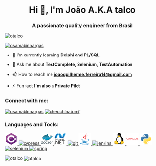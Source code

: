<h1 align="center">Hi 👋, I'm João A.K.A talco</h1>
<h3 align="center">A passionate quality engineer from Brasil</h3>

<p align="left"> <img src="https://komarev.com/ghpvc/?username=otalco&label=Profile%20views&color=0e75b6&style=flat" alt="otalco" /> </p>

<p align="left"> <a href="https://twitter.com/osamabinnargas" target="blank"><img src="https://img.shields.io/twitter/follow/osamabinnargas?logo=twitter&style=for-the-badge" alt="osamabinnargas" /></a> </p>

- 🌱 I’m currently learning **Delphi and PL/SQL**

- 💬 Ask me about **TestComplete, Selenium, TestAutomation**

- 📫 How to reach me **joaoguilherme.ferreira14@gmail.com**

- ⚡ Fun fact **I'm also a Private Pilot**

<h3 align="left">Connect with me:</h3>
<p align="left">
<a href="https://twitter.com/osamabinnargas" target="blank"><img align="center" src="https://raw.githubusercontent.com/rahuldkjain/github-profile-readme-generator/master/src/images/icons/Social/twitter.svg" alt="osamabinnargas" height="30" width="40" /></a>
<a href="https://linkedin.com/in/checchinatomf" target="blank"><img align="center" src="https://raw.githubusercontent.com/rahuldkjain/github-profile-readme-generator/master/src/images/icons/Social/linked-in-alt.svg" alt="checchinatomf" height="30" width="40" /></a>
</p>

<h3 align="left">Languages and Tools:</h3>
<p align="left"> <a href="https://www.w3schools.com/cs/" target="_blank" rel="noreferrer"> <img src="https://raw.githubusercontent.com/devicons/devicon/master/icons/csharp/csharp-original.svg" alt="csharp" width="40" height="40"/> </a> <a href="https://www.cypress.io" target="_blank" rel="noreferrer"> <img src="https://raw.githubusercontent.com/simple-icons/simple-icons/6e46ec1fc23b60c8fd0d2f2ff46db82e16dbd75f/icons/cypress.svg" alt="cypress" width="40" height="40"/> </a> <a href="https://www.docker.com/" target="_blank" rel="noreferrer"> <img src="https://raw.githubusercontent.com/devicons/devicon/master/icons/docker/docker-original-wordmark.svg" alt="docker" width="40" height="40"/> </a> <a href="https://dotnet.microsoft.com/" target="_blank" rel="noreferrer"> <img src="https://raw.githubusercontent.com/devicons/devicon/master/icons/dot-net/dot-net-original-wordmark.svg" alt="dotnet" width="40" height="40"/> </a> <a href="https://git-scm.com/" target="_blank" rel="noreferrer"> <img src="https://www.vectorlogo.zone/logos/git-scm/git-scm-icon.svg" alt="git" width="40" height="40"/> </a> <a href="https://www.java.com" target="_blank" rel="noreferrer"> <img src="https://raw.githubusercontent.com/devicons/devicon/master/icons/java/java-original.svg" alt="java" width="40" height="40"/> </a> <a href="https://www.jenkins.io" target="_blank" rel="noreferrer"> <img src="https://www.vectorlogo.zone/logos/jenkins/jenkins-icon.svg" alt="jenkins" width="40" height="40"/> </a> <a href="https://www.linux.org/" target="_blank" rel="noreferrer"> <img src="https://raw.githubusercontent.com/devicons/devicon/master/icons/linux/linux-original.svg" alt="linux" width="40" height="40"/> </a> <a href="https://www.oracle.com/" target="_blank" rel="noreferrer"> <img src="https://raw.githubusercontent.com/devicons/devicon/master/icons/oracle/oracle-original.svg" alt="oracle" width="40" height="40"/> </a> <a href="https://www.python.org" target="_blank" rel="noreferrer"> <img src="https://raw.githubusercontent.com/devicons/devicon/master/icons/python/python-original.svg" alt="python" width="40" height="40"/> </a> <a href="https://www.selenium.dev" target="_blank" rel="noreferrer"> <img src="https://raw.githubusercontent.com/detain/svg-logos/780f25886640cef088af994181646db2f6b1a3f8/svg/selenium-logo.svg" alt="selenium" width="40" height="40"/> </a> <a href="https://spring.io/" target="_blank" rel="noreferrer"> <img src="https://www.vectorlogo.zone/logos/springio/springio-icon.svg" alt="spring" width="40" height="40"/> </a> </p>

<p><img align="left" src="https://github-readme-stats-omega-two-47.vercel.app/api/top-langs?username=otalco&show_icons=true&locale=en&layout=compact" alt="otalco" /></p>

<p>&nbsp;<img align="center" src="https://github-readme-stats-omega-two-47.vercel.app/api?username=otalco&show_icons=true&locale=en" alt="otalco" /></p>
